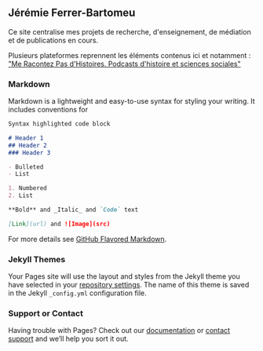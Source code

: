 ## Jérémie Ferrer-Bartomeu

Ce site centralise mes projets de recherche, d'enseignement, de médiation et de publications en cours. 

Plusieurs plateformes reprennent les éléments contenus ici et notamment : 
["Me Racontez Pas d'Histoires. Podcasts d'histoire et sciences sociales"](https://mrpdhistoires.com/) 

### Markdown

Markdown is a lightweight and easy-to-use syntax for styling your writing. It includes conventions for

```markdown
Syntax highlighted code block

# Header 1
## Header 2
### Header 3

- Bulleted
- List

1. Numbered
2. List

**Bold** and _Italic_ and `Code` text

[Link](url) and ![Image](src)
```

For more details see [GitHub Flavored Markdown](https://guides.github.com/features/mastering-markdown/).

### Jekyll Themes

Your Pages site will use the layout and styles from the Jekyll theme you have selected in your [repository settings](https://github.com/ferrerbartomeu/pouvoirs/settings). The name of this theme is saved in the Jekyll `_config.yml` configuration file.

### Support or Contact

Having trouble with Pages? Check out our [documentation](https://docs.github.com/categories/github-pages-basics/) or [contact support](https://support.github.com/contact) and we’ll help you sort it out.
